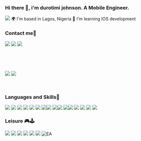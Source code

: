 ### Hi there 👋, i'm durotimi johnson. A Mobile Engineer.


<img src="https://raw.githubusercontent.com/ShahriarShafin/ShahriarShafin/main/Assets/programmer.gif">
🌍  I'm based in Lagos, Nigeria
🧠  I'm learning IOS development


### Contact me📱
<a href="https://mail.google.com/mail/u/0/#inbox"><img src="https://img.shields.io/badge/Gmail-D14836?style=for-the-badge&logo=gmail&logoColor=white"><a>
  <a href="https://www.linkedin.com/in/durotimi-johnson-4b31b7183/"><img src="https://img.shields.io/badge/LinkedIn-0077B5?style=for-the-badge&logo=linkedin&logoColor=white"><a> 
<a href="https://www.instagram.com/iam_mickj/"><img src="https://img.shields.io/badge/Instagram-E4405F?style=for-the-badge&logo=instagram&logoColor=white"><a>

<br>
<br>
<br>
  
<img src ="https://github-readme-stats.vercel.app/api?username=D-Mick&show_icons=true&theme=tokyonight"> <img src="https://github-readme-stats.vercel.app/api/top-langs/?username=D-Mick&layout=compact">
<br>
<br>
<br>


### Languages and Skills🚀
<img src ="https://camo.githubusercontent.com/6bde88cfbdabd61998c8c8f71b685d3cee73b03e86bba4c308ee1eaaadbf5d57/68747470733a2f2f696d672e736869656c64732e696f2f62616467652f2d666c75747465722d3032353639423f7374796c653d666f722d7468652d6261646765266c6f676f3d666c7574746572"> <img src="https://camo.githubusercontent.com/c0bdccec4f3aa145653f285fb0253f18008707852c6700a8f91a1924aa9f6074/68747470733a2f2f696d672e736869656c64732e696f2f62616467652f2d646172742d3031373543323f7374796c653d666f722d7468652d6261646765266c6f676f3d64617274"> <img src ="https://camo.githubusercontent.com/1ca631a43b7d9a6ef620856cdb0bdb4de60985a5019b851f564dfc4034eea1f5/68747470733a2f2f696d672e736869656c64732e696f2f62616467652f2d6a6176612d3030373339363f7374796c653d666f722d7468652d6261646765266c6f676f3d6a617661"> <img src = "https://camo.githubusercontent.com/939ccbc4390d4b233428c14aeee9278cf90c10e970e0234a42899451538873b1/68747470733a2f2f696d672e736869656c64732e696f2f62616467652f2d48544d4c352d4533344632363f7374796c653d666f722d7468652d6261646765266c6f676f3d68746d6c35266c6f676f436f6c6f723d7768697465"> <img src="https://camo.githubusercontent.com/fd2f3c0d94c2e2c2f7a3343d99e99a291ec59b3a468e8bddcb5d290c254cdc69/68747470733a2f2f696d672e736869656c64732e696f2f62616467652f2d435353332d3135373242363f7374796c653d666f722d7468652d6261646765266c6f676f3d63737333"> <img src ="https://camo.githubusercontent.com/bb947ded9e6ec266e306a13d54a6ceab101a7ad60b555fc7a5cb98f449b86d31/68747470733a2f2f696d672e736869656c64732e696f2f62616467652f2d4a6176615363726970742d626c61636b3f7374796c653d666f722d7468652d6261646765266c6f676f3d6a617661736372697074"> <img src ="https://camo.githubusercontent.com/d5e222f37b91cf39143d6ed867b049fed4f621256765b33620103bf99a05d1f5/68747470733a2f2f696d672e736869656c64732e696f2f62616467652f2d4769742d626c61636b3f7374796c653d666f722d7468652d6261646765266c6f676f3d676974"><img src="https://img.shields.io/badge/GitLab-330F63?style=for-the-badge&logo=gitlab&logoColor=white"> <img src = "https://camo.githubusercontent.com/a331c9dd7067cf97c52a7f9745404be766537300a2638cc95d3f856c566bf55c/68747470733a2f2f696d672e736869656c64732e696f2f62616467652f2d4769744875622d3138313731373f7374796c653d666f722d7468652d6261646765266c6f676f3d676974687562"><img src="https://img.shields.io/badge/Android-3DDC84?style=for-the-badge&logo=android&logoColor=white"> <img src = "https://camo.githubusercontent.com/34aa44323ae7a551dbe1552ad29d75829775eeadbf08d0fd330db9005624fdbc/68747470733a2f2f696d672e736869656c64732e696f2f62616467652f2d4269744275636b65742d6461726b626c75653f7374796c653d666f722d7468652d6261646765266c6f676f3d6269746275636b6574"><img src="https://img.shields.io/badge/Kotlin-0095D5?&style=for-the-badge&logo=kotlin&logoColor=white"> <img src="https://img.shields.io/badge/Visual_Studio_Code-0078D4?style=for-the-badge&logo=visual%20studio%20code&logoColor=white"> <img src = "https://img.shields.io/badge/Slack-4A154B?style=for-the-badge&logo=slack&logoColor=white"> <img src ="https://img.shields.io/badge/Discord-7289DA?style=for-the-badge&logo=discord&logoColor=white"> <img src="https://img.shields.io/badge/Microsoft_Teams-6264A7?style=for-the-badge&logo=microsoft-teams&logoColor=white">

### Leisure 🎮🕹
<img src ="https://img.shields.io/badge/PlayStation-003791?style=for-the-badge&logo=playstation&logoColor=white"> <img src="https://img.shields.io/badge/Xbox-107C10?style=for-the-badge&logo=xbox&logoColor=white"> <img src ="https://img.shields.io/badge/YouTube_Music-FF0000?style=for-the-badge&logo=youtube-music&logoColor=white"> <img src ="https://img.shields.io/badge/YouTube-FF0000?style=for-the-badge&logo=youtube&logoColor=white"> <img src="https://img.shields.io/badge/Twitch-9146FF?style=for-the-badge&logo=twitch&logoColor=white"> <img src = "https://img.shields.io/badge/Netflix-E50914?style=for-the-badge&logo=netflix&logoColor=white"> <img alt="EA" src="https://img.shields.io/badge/ea%20-%23000000.svg?&style=for-the-badge&logo=ea&logoColor=white">


